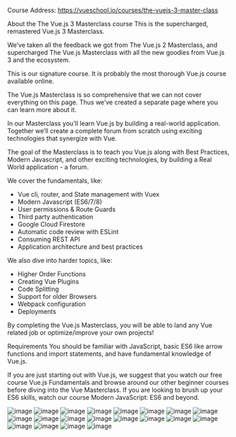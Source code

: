 Course Address: https://vueschool.io/courses/the-vuejs-3-master-class

About the The Vue.js 3 Masterclass course
This is the supercharged, remastered Vue.js 3 Masterclass.

We’ve taken all the feedback we got from The Vue.js 2 Masterclass, and supercharged The Vue.js Masterclass with all the new goodies from Vue.js 3 and the ecosystem.

This is our signature course. It is probably the most thorough Vue.js course available online.

The Vue.js Masterclass is so comprehensive that we can not cover everything on this page. Thus we’ve created a separate page where you can learn more about it.

In our Masterclass you'll learn Vue.js by building a real-world application. Together we’ll create a complete forum from scratch using exciting technologies that synergize with Vue.

The goal of the Masterclass is to teach you Vue.js along with Best Practices, Modern Javascript, and other exciting technologies, by building a Real World application - a forum.

We cover the fundamentals, like:
- Vue cli, router, and State management with Vuex
- Modern Javascript (ES6/7/8)
- User permissions & Route Guards
- Third party authentication
- Google Cloud Firestore
- Automatic code review with ESLint
- Consuming REST API
- Application architecture and best practices

We also dive into harder topics, like:
- Higher Order Functions
- Creating Vue Plugins
- Code Splitting
- Support for older Browsers
- Webpack configuration
- Deployments

By completing the Vue.js Masterclass, you will be able to land any Vue related job or optimize/improve your own projects!

Requirements You should be familiar with JavaScript, basic ES6 like arrow functions and import statements, and have fundamental knowledge of Vue.js.

If you are just starting out with Vue.js, we suggest that you watch our free course Vue.js Fundamentals and browse around our other beginner courses before diving into the Vue Masterclass. If you are looking to brush up your ES6 skills, watch our course Modern JavaScript: ES6 and beyond.

![image](https://github.com/guozheng07/FE-learn/assets/42236890/fe773eb8-5d63-4efa-830e-f3fa9b73aa96)
![image](https://github.com/guozheng07/FE-learn/assets/42236890/c09e5f8f-41b0-4665-8d1a-e8ccec97ad3c)
![image](https://github.com/guozheng07/FE-learn/assets/42236890/c1f0ecd9-6d70-4439-9826-ef6ea0de3c58)
![image](https://github.com/guozheng07/FE-learn/assets/42236890/a5e6e374-25bf-4b40-a46c-f7e8148a71b4)
![image](https://github.com/guozheng07/FE-learn/assets/42236890/667b3f6a-e040-4c73-a99b-6e7d1b8d055a)
![image](https://github.com/guozheng07/FE-learn/assets/42236890/12fa195c-0362-47f8-97c9-3c61369b048d)
![image](https://github.com/guozheng07/FE-learn/assets/42236890/37dbbc42-e1c4-44d0-9262-857056ffa73d)
![image](https://github.com/guozheng07/FE-learn/assets/42236890/2013ebf7-6350-46f5-b923-5cd73e65f75e)
![image](https://github.com/guozheng07/FE-learn/assets/42236890/7ff4c24d-067a-4f78-b795-63cfb2807907)
![image](https://github.com/guozheng07/FE-learn/assets/42236890/780217f0-9752-42a2-95ea-3769a92503e9)
![image](https://github.com/guozheng07/FE-learn/assets/42236890/3ab7350c-6b90-46cc-9c76-8ed059004637)
![image](https://github.com/guozheng07/FE-learn/assets/42236890/71f8f9c9-4084-4c80-a0c6-281a4ba512f8)
![image](https://github.com/guozheng07/FE-learn/assets/42236890/3a7507f9-d170-4789-b26a-2f2d1d7e3cd2)
![image](https://github.com/guozheng07/FE-learn/assets/42236890/6924cea2-63d6-4b9f-9cd4-7e3506374c17)
![image](https://github.com/guozheng07/FE-learn/assets/42236890/dc859bfc-b56d-4cab-835d-69f0dca253ef)
![image](https://github.com/guozheng07/FE-learn/assets/42236890/a5a0edc8-df30-4dff-b9df-51ced9fbb83b)
![image](https://github.com/guozheng07/FE-learn/assets/42236890/4a6d184b-396c-416a-8dc0-afd45b9f3d40)
![image](https://github.com/guozheng07/FE-learn/assets/42236890/ae6acb47-3234-415e-adde-03bb950d5072)
![image](https://github.com/guozheng07/FE-learn/assets/42236890/e8cd5891-821c-4c35-8c54-710062246265)
![image](https://github.com/guozheng07/FE-learn/assets/42236890/5027f266-c814-4f5f-a61a-62be45281b91)
